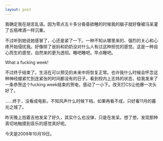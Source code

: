 ```yaml
---
layout: post
---
```

我确定我在胡言乱语。因为零点五十多分昏昏欲睡的时候我的脑子就好像被冯呆灌了五瓶啤酒一样沉重。 

不过听到她说她感冒了，心还是紧了一下。一种不知从哪里来的、强烈的关心和心疼开始侵扰我。好像除了爸妈和奶奶没对什么人有过这种担忧的感觉。这是一种自心而生的感觉，自然来的更为透彻。睡吧睡吧。早点睡吧。 

What a fucking week! 

不过终于结束了。生活在可以预见的未来中将恢复正常。也许我什么时候会怀念这种神经绷紧忙到连紧张的时间都没有的日子。看到校内上志炜的状态，给我发来了一条恭贺这个fucking week结束的贺电，感动了一小下。改天打CS让他爆一次头好了。 

……终于，没看成电影。不知风声什么时候下档，如果再看不成，只好看11月的暮光之城了。 

昨天晚上抱着吉他发呆了好久，其实什么也没弹，只是在发呆。想了想，发现那种真切地触摸到音乐的感觉真好呢。 

今天是2009年10月19日。